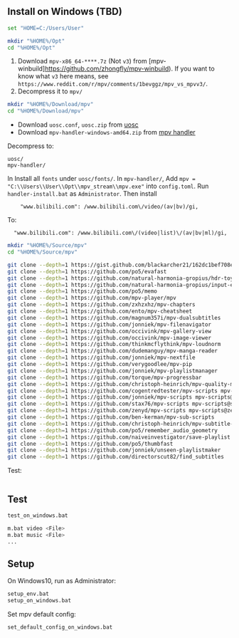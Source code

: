 ## Install on Windows (TBD)

```sh
set "HOME=C:/Users/User"
```

```sh
mkdir "%HOME%/Opt"
cd "%HOME%/Opt"
```

1. Download `mpv-x86_64-****.7z` (Not `v3`) from [mpv-winbuild]https://github.com/zhongfly/mpv-winbuild). If you want to know what `v3` here means, see `https://www.reddit.com/r/mpv/comments/1bevggz/mpv_vs_mpvv3/`.
2. Decompress it to `mpv/`

```sh
mkdir "%HOME%/Download/mpv"
cd "%HOME%/Download/mpv"
```

- Download `uosc.conf`, `uosc.zip` from [uosc](https://github.com/tomasklaen/uosc)
- Download `mpv-handler-windows-amd64.zip` from [mpv handler]()

Decompress to:

```
uosc/
mpv-handler/
```

In Install all `fonts` under `uosc/fonts/`.
In `mpv-handler/`, Add `mpv = "C:\\Users\\User\\Opt\\mpv_stream\\mpv.exe"` into `config.toml`. Run `handler-install.bat` as `Administrator`. Then install

```
	"www.bilibili.com": /www.bilibili.com\/video/(av|bv)/gi,
```

To:

```
  "www.bilibili.com": /www.bilibili.com\/(video|list)\/(av|bv|ml)/gi,
```

```sh
mkdir "%HOME%/Source/mpv"
cd "%HOME%/Source/mpv"
```

```sh
git clone --depth=1 https://gist.github.com/blackarcher21/162dc1bef708e90082c6c4f9500c1997 remember-volume.lua
git clone --depth=1 https://github.com/po5/evafast
git clone --depth=1 https://github.com/natural-harmonia-gropius/hdr-toys
git clone --depth=1 https://github.com/natural-harmonia-gropius/input-event
git clone --depth=1 https://github.com/po5/memo
git clone --depth=1 https://github.com/mpv-player/mpv
git clone --depth=1 https://github.com/zxhzxhz/mpv-chapters
git clone --depth=1 https://github.com/ento/mpv-cheatsheet
git clone --depth=1 https://github.com/magnum357i/mpv-dualsubtitles
git clone --depth=1 https://github.com/jonniek/mpv-filenavigator
git clone --depth=1 https://github.com/occivink/mpv-gallery-view
git clone --depth=1 https://github.com/occivink/mpv-image-viewer
git clone --depth=1 https://github.com/thinkmcflythink/mpv-loudnorm
git clone --depth=1 https://github.com/dudemanguy/mpv-manga-reader
git clone --depth=1 https://github.com/jonniek/mpv-nextfile
git clone --depth=1 https://github.com/verygoodlee/mpv-pip
git clone --depth=1 https://github.com/jonniek/mpv-playlistmanager
git clone --depth=1 https://github.com/torque/mpv-progressbar
git clone --depth=1 https://github.com/christoph-heinrich/mpv-quality-menu
git clone --depth=1 https://github.com/cogentredtester/mpv-scripts mpv-scripts@cogentredtester
git clone --depth=1 https://github.com/jonniek/mpv-scripts mpv-scripts@jonniek
git clone --depth=1 https://github.com/stax76/mpv-scripts mpv-scripts@stax76
git clone --depth=1 https://github.com/zenyd/mpv-scripts mpv-scripts@zenyd
git clone --depth=1 https://github.com/ben-kerman/mpv-sub-scripts
git clone --depth=1 https://github.com/christoph-heinrich/mpv-subtitle-lines
git clone --depth=1 https://github.com/po5/remember_audio_geometry
git clone --depth=1 https://github.com/naiveinvestigator/save-playlist
git clone --depth=1 https://github.com/po5/thumbfast
git clone --depth=1 https://github.com/jonniek/unseen-playlistmaker
git clone --depth=1 https://github.com/directorscut82/find_subtitles
```

Test:

```sh

```

## Test

```sh
test_on_windows.bat
```

```sh
m.bat video <File>
m.bat music <File>
...
```

## Setup

On Windows10, run as Administrator:

```sh
setup_env.bat
setup_on_windows.bat
```

Set mpv default config:

```sh
set_default_config_on_windows.bat
```